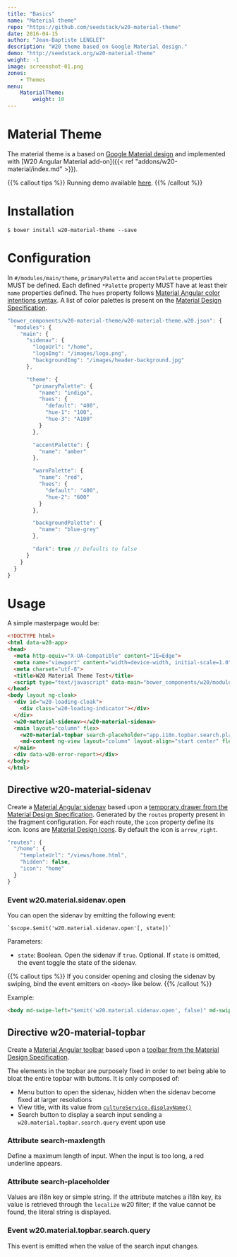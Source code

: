 ```yaml
---
title: "Basics"
name: "Material theme"
repo: "https://github.com/seedstack/w20-material-theme"
date: 2016-04-15
author: "Jean-Baptiste LENGLET"
description: "W20 theme based on Google Material design."
demo: "http://seedstack.org/w20-material-theme"
weight: -1
image: screenshot-01.png
zones:
    - Themes
menu:
    MaterialTheme:
        weight: 10
---
```


# Material Theme

The material theme is a based on [Google Material design](https://www.google.com/design/spec/material-design/introduction.html) and implemented 
with [W20 Angular Material add-on]({{< ref "addons/w20-material/index.md" >}}).

{{% callout tips %}}
Running demo available [here](http://seedstack.org/w20-material-theme).
{{% /callout %}}

# Installation

```
$ bower install w20-material-theme --save
```

# Configuration

In `#/modules/main/theme`, `primaryPalette` and `accentPalette` properties MUST be defined.
Each defined `*Palette` property MUST have at least their `name` properties defined. The `hues` property
follows [Material Angular color intentions syntax](https://material.angularjs.org/latest/Theming/03_configuring_a_theme#specifying-custom-hues-for-color-intentions).
A list of color palettes is present on the [Material Design Specification](http://www.google.com/design/spec/style/color.html#color-color-palette).

```javascript
"bower_components/w20-material-theme/w20-material-theme.w20.json": {
  "modules": {
    "main": {
      "sidenav": {
        "logoUrl": "/home",
        "logoImg": "/images/logo.png",
        "backgroundImg": "/images/header-background.jpg"
      },

      "theme": {
        "primaryPalette": {
          "name": "indigo",
          "hues": {
            "default": "400",
            "hue-1": "100",
            "hue-3": "A100"
          }
        },

        "accentPalette": {
          "name": "amber"
        },

        "warnPalette": {
          "name": "red",
          "hues": {
            "default": "400",
            "hue-2": "600"
          }
        },

        "backgroundPalette": {
          "name": "blue-grey"
        },

        "dark": true // Defaults to false
      }
    }
  }
}
```

# Usage

A simple masterpage would be:

```html
<!DOCTYPE html>
<html data-w20-app>
<head>
  <meta http-equiv="X-UA-Compatible" content="IE=Edge">
  <meta name="viewport" content="width=device-width, initial-scale=1.0">
  <meta charset="utf-8">
  <title>W20 Material Theme Test</title>
  <script type="text/javascript" data-main="bower_components/w20/modules/w20" src="bower_components/requirejs/require.js"></script>
</head>
<body layout ng-cloak>
  <div id="w20-loading-cloak">
    <div class="w20-loading-indicator"></div>
  </div>
  <w20-material-sidenav></w20-material-sidenav>
  <main layout="column" flex>
    <w20-material-topbar search-placeholder="app.i18n.topbar.search.placeholder"></w20-material-topbar>
    <md-content ng-view layout="column" layout-align="start center" flex></md-content>
  </main>
  <div data-w20-error-report></div>
</body>
</html>
```

## Directive w20-material-sidenav

Create a [Material Angular sidenav](https://material.angularjs.org/latest/demo/sidenav) based upon a [temporary drawer from the Material Design Specification](https://www.google.com/design/spec/patterns/navigation-drawer.html#navigation-drawer-behavior).
Generated by the `routes` property present in the fragment configuration. For each route, the `icon` property define its icon. Icons are [Material Design Icons](https://design.google.com/icons/). By default the icon is `arrow_right`.

```javascript
"routes": {
  "/home": {
    "templateUrl": "/views/home.html",
    "hidden": false,
    "icon": "home"
  }
}
```

### Event w20.material.sidenav.open

You can open the sidenav by emitting the following event:

    `$scope.$emit('w20.material.sidenav.open'[, state])`

Parameters:

* `state`: Boolean. Open the sidenav if `true`. Optional. If `state` is omitted, the event toggle the state of the sidenav.

{{% callout tips %}}
If you consider opening and closing the sidenav by swiping, bind the event emitters on `<body>` like below.
{{% /callout %}}

Example:

```html
<body md-swipe-left="$emit('w20.material.sidenav.open', false)" md-swipe-right="$emit('w20.material.sidenav.open', true)">
```

## Directive w20-material-topbar

Create a [Material Angular toolbar](https://material.angularjs.org/latest/demo/toolbar) based upon a [toolbar from the Material Design Specification](https://www.google.com/design/spec/components/toolbars.html#toolbars-usage).

The elements in the topbar are purposely fixed in order to net being able to bloat the entire topbar with buttons. It is only composed of:
- Menu button to open the sidenav, hidden when the sidenav become fixed at larger resolutions
- View title, with its value from [`cultureService.displayName()`](https://github.com/seedstack/w20/blob/master/modules/culture.js)
- Search button to display a search input sending a `w20.material.topbar.search.query` event upon use

### Attribute search-maxlength

Define a maximum length of input. When the input is too long, a red underline appears.

### Attribute search-placeholder

Values are i18n key or simple string. If the attribute matches a i18n key, its value is retrieved through the `localize` w20 filter; if the value cannot be found, the literal string is displayed.

### Event w20.material.topbar.search.query

This event is emitted when the value of the search input changes.
